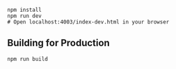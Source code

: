 ```
npm install
npm run dev
# Open localhost:4003/index-dev.html in your browser
```

Building for Production
--------

```bash
npm run build
```
